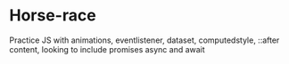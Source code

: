 # Horse-race
Practice JS with animations, eventlistener, dataset,  computedstyle, ::after content, looking to include promises async and await
